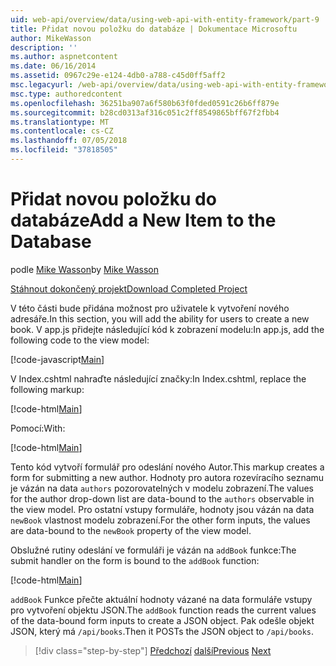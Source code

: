 ```yaml
---
uid: web-api/overview/data/using-web-api-with-entity-framework/part-9
title: Přidat novou položku do databáze | Dokumentace Microsoftu
author: MikeWasson
description: ''
ms.author: aspnetcontent
ms.date: 06/16/2014
ms.assetid: 0967c29e-e124-4db0-a788-c45d0ff5aff2
msc.legacyurl: /web-api/overview/data/using-web-api-with-entity-framework/part-9
msc.type: authoredcontent
ms.openlocfilehash: 36251ba907a6f580b63f0fded0591c26b6ff879e
ms.sourcegitcommit: b28cd0313af316c051c2ff8549865bff67f2fbb4
ms.translationtype: MT
ms.contentlocale: cs-CZ
ms.lasthandoff: 07/05/2018
ms.locfileid: "37818505"
---
```

<a name="add-a-new-item-to-the-database"></a><span data-ttu-id="839ef-102">Přidat novou položku do databáze</span><span class="sxs-lookup"><span data-stu-id="839ef-102">Add a New Item to the Database</span></span>
====================
<span data-ttu-id="839ef-103">podle [Mike Wasson](https://github.com/MikeWasson)</span><span class="sxs-lookup"><span data-stu-id="839ef-103">by [Mike Wasson](https://github.com/MikeWasson)</span></span>

[<span data-ttu-id="839ef-104">Stáhnout dokončený projekt</span><span class="sxs-lookup"><span data-stu-id="839ef-104">Download Completed Project</span></span>](https://github.com/MikeWasson/BookService)

<span data-ttu-id="839ef-105">V této části bude přidána možnost pro uživatele k vytvoření nového adresáře.</span><span class="sxs-lookup"><span data-stu-id="839ef-105">In this section, you will add the ability for users to create a new book.</span></span> <span data-ttu-id="839ef-106">V app.js přidejte následující kód k zobrazení modelu:</span><span class="sxs-lookup"><span data-stu-id="839ef-106">In app.js, add the following code to the view model:</span></span>

[!code-javascript[Main](part-9/samples/sample1.js)]

<span data-ttu-id="839ef-107">V Index.cshtml nahraďte následující značky:</span><span class="sxs-lookup"><span data-stu-id="839ef-107">In Index.cshtml, replace the following markup:</span></span>

[!code-html[Main](part-9/samples/sample2.html)]

<span data-ttu-id="839ef-108">Pomocí:</span><span class="sxs-lookup"><span data-stu-id="839ef-108">With:</span></span>

[!code-html[Main](part-9/samples/sample3.html)]

<span data-ttu-id="839ef-109">Tento kód vytvoří formulář pro odeslání nového Autor.</span><span class="sxs-lookup"><span data-stu-id="839ef-109">This markup creates a form for submitting a new author.</span></span> <span data-ttu-id="839ef-110">Hodnoty pro autora rozevíracího seznamu je vázán na data `authors` pozorovatelných v modelu zobrazení.</span><span class="sxs-lookup"><span data-stu-id="839ef-110">The values for the author drop-down list are data-bound to the `authors` observable in the view model.</span></span> <span data-ttu-id="839ef-111">Pro ostatní vstupy formuláře, hodnoty jsou vázán na data `newBook` vlastnost modelu zobrazení.</span><span class="sxs-lookup"><span data-stu-id="839ef-111">For the other form inputs, the values are data-bound to the `newBook` property of the view model.</span></span>

<span data-ttu-id="839ef-112">Obslužné rutiny odeslání ve formuláři je vázán na `addBook` funkce:</span><span class="sxs-lookup"><span data-stu-id="839ef-112">The submit handler on the form is bound to the `addBook` function:</span></span>

[!code-html[Main](part-9/samples/sample4.html)]

<span data-ttu-id="839ef-113">`addBook` Funkce přečte aktuální hodnoty vázané na data formuláře vstupy pro vytvoření objektu JSON.</span><span class="sxs-lookup"><span data-stu-id="839ef-113">The `addBook` function reads the current values of the data-bound form inputs to create a JSON object.</span></span> <span data-ttu-id="839ef-114">Pak odešle objekt JSON, který má `/api/books`.</span><span class="sxs-lookup"><span data-stu-id="839ef-114">Then it POSTs the JSON object to `/api/books`.</span></span>

> [!div class="step-by-step"]
> <span data-ttu-id="839ef-115">[Předchozí](part-8.md)
> [další](part-10.md)</span><span class="sxs-lookup"><span data-stu-id="839ef-115">[Previous](part-8.md)
[Next](part-10.md)</span></span>
